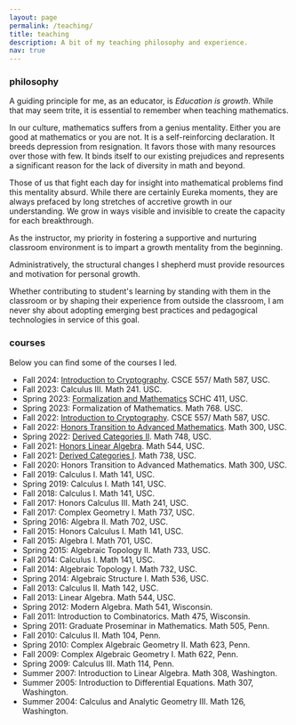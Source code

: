 ```yaml
---
layout: page
permalink: /teaching/
title: teaching
description: A bit of my teaching philosophy and experience.
nav: true
---
```


### philosophy

A guiding principle for me, as an educator, is _Education is growth_. While
that may seem trite, it is essential to remember when teaching mathematics.

In our culture, mathematics suffers from a genius mentality. Either you are
good at mathematics or you are not. It is a self-reinforcing declaration. It
breeds depression from resignation. It favors those with many resources over
those with few. It binds itself to our existing prejudices and represents a
significant reason for the lack of diversity in math and beyond.

Those of us that fight each day for insight into mathematical problems find
this mentality absurd. While there are certainly Eureka moments, they are
always prefaced by long stretches of accretive growth in our understanding. We
grow in ways visible and invisible to create the capacity for each
breakthrough.

As the instructor, my priority in fostering a supportive and nurturing
classroom environment is to impart a growth mentality from the beginning.

Administratively, the structural changes I shepherd must provide resources and
motivation for personal growth.

Whether contributing to student's learning by standing with them in the
classroom or by shaping their experience from outside the classroom, I am never
shy about adopting emerging best practices and pedagogical technologies in
service of this goal.

### courses

Below you can find some of the courses I led.

- Fall 2024: [Introduction to
  Cryptography](https://587.f24.matthewrobertballard.com). CSCE 557/ Math 587,
  USC.
- Fall 2023: Calculus III. Math 241. USC.
- Spring 2023: [Formalization and Mathematics](https://411.s23.matthewrobertballard.com)
    SCHC 411, USC.
- Spring 2023: Formalization of Mathematics. Math 768. USC.
- Fall 2022: [Introduction to
  Cryptography](https://587.f22.matthewrobertballard.com). CSCE 557/ Math 587,
  USC.
- Fall 2022: [Honors Transition to Advanced
  Mathematics](https://300.f22.matthewrobertballard.com). Math 300, USC.
- Spring 2022: [Derived Categories
  II](https://748.s22.matthewrobertballard.com). Math 748, USC.
- Fall 2021: [Honors Linear Algebra](https://544.f21.matthewrobertballard.com).
  Math 544, USC.
- Fall 2021: [Derived Categories I](https://738.f21.matthewrobertballard.com).
  Math 738, USC.
- Fall 2020: Honors Transition to Advanced Mathematics. Math 300, USC.
- Fall 2019: Calculus I. Math 141, USC.
- Spring 2019: Calculus I. Math 141, USC.
- Fall 2018: Calculus I. Math 141, USC.
- Fall 2017: Honors Calculus III. Math 241, USC.
- Fall 2017: Complex Geometry I. Math 737, USC.
- Spring 2016: Algebra II. Math 702, USC.
- Fall 2015: Honors Calculus I. Math 141, USC.
- Fall 2015: Algebra I. Math 701, USC.
- Spring 2015: Algebraic Topology II. Math 733, USC.
- Fall 2014: Calculus I. Math 141, USC.
- Fall 2014: Algebraic Topology I. Math 732, USC.
- Spring 2014: Algebraic Structure I. Math 536, USC.
- Fall 2013: Calculus II. Math 142, USC.
- Fall 2013: Linear Algebra. Math 544, USC.
- Spring 2012: Modern Algebra. Math 541, Wisconsin.
- Fall 2011: Introduction to Combinatorics. Math 475, Wisconsin.
- Spring 2011: Graduate Proseminar in Mathematics. Math 505, Penn.
- Fall 2010: Calculus II. Math 104, Penn.
- Spring 2010: Complex Algebraic Geometry II. Math 623, Penn.
- Fall 2009: Complex Algebraic Geometry I. Math 622, Penn.
- Spring 2009: Calculus III. Math 114, Penn.
- Summer 2007: Introduction to Linear Algebra. Math 308, Washington.
- Summer 2005: Introduction to Differential Equations. Math 307, Washington.
- Summer 2004: Calculus and Analytic Geometry III. Math 126, Washington.
